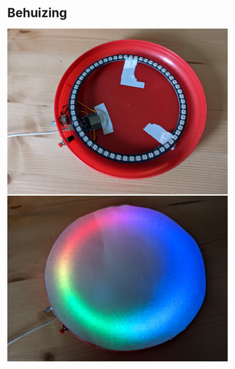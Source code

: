 # Behuizing

![Behuizing tijdelijk](./assets/images/behuizing-tijdelijk.jpg)
![Behuizing tijdelijk](./assets/images/behuizing-papier.jpg)